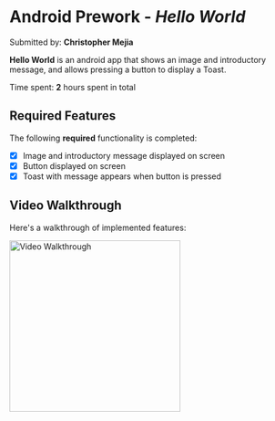 # Android Prework - *Hello World*

Submitted by: **Christopher Mejia**

**Hello World** is an android app that shows an image and introductory message, and allows pressing a button to display a Toast.

Time spent: **2** hours spent in total

## Required Features

The following **required** functionality is completed:

* [X] Image and introductory message displayed on screen
* [X] Button displayed on screen
* [X] Toast with message appears when button is pressed

## Video Walkthrough

Here's a walkthrough of implemented features:

<img src='https://media.giphy.com/media/v1.Y2lkPTc5MGI3NjExNXdqN3dnOHNkODV6NTZ2MDFoaWhjZThoZ3k3ZWE2ejRnenkwZ20zeCZlcD12MV9pbnRlcm5hbF9naWZfYnlfaWQmY3Q9Zw/8O7eV8kcgNNcnCEGY0/giphy.gif' title='Video Walkthrough' width='300' alt='Video Walkthrough' />

